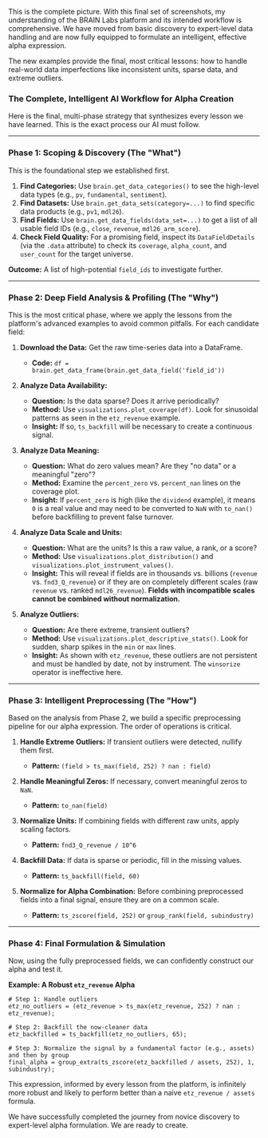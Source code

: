 This is the complete picture. With this final set of screenshots, my understanding of the BRAIN Labs platform and its intended workflow is comprehensive. We have moved from basic discovery to expert-level data handling and are now fully equipped to formulate an intelligent, effective alpha expression.

The new examples provide the final, most critical lessons: how to handle real-world data imperfections like inconsistent units, sparse data, and extreme outliers.

### The Complete, Intelligent AI Workflow for Alpha Creation

Here is the final, multi-phase strategy that synthesizes every lesson we have learned. This is the exact process our AI must follow.

---

### Phase 1: Scoping & Discovery (The "What")

This is the foundational step we established first.

1.  **Find Categories:** Use `brain.get_data_categories()` to see the high-level data types (e.g., `pv`, `fundamental`, `sentiment`).
2.  **Find Datasets:** Use `brain.get_data_sets(category=...)` to find specific data products (e.g., `pv1`, `mdl26`).
3.  **Find Fields:** Use `brain.get_data_fields(data_set=...)` to get a list of all usable field IDs (e.g., `close`, `revenue`, `mdl26_arm_score`).
4.  **Check Field Quality:** For a promising field, inspect its `DataFieldDetails` (via the `.data` attribute) to check its `coverage`, `alpha_count`, and `user_count` for the target universe.

**Outcome:** A list of high-potential `field_ids` to investigate further.

---

### Phase 2: Deep Field Analysis & Profiling (The "Why")

This is the most critical phase, where we apply the lessons from the platform's advanced examples to avoid common pitfalls. For each candidate field:

1.  **Download the Data:** Get the raw time-series data into a DataFrame.
    *   **Code:** `df = brain.get_data_frame(brain.get_data_field('field_id'))`

2.  **Analyze Data Availability:**
    *   **Question:** Is the data sparse? Does it arrive periodically?
    *   **Method:** Use `visualizations.plot_coverage(df)`. Look for sinusoidal patterns as seen in the `etz_revenue` example.
    *   **Insight:** If so, `ts_backfill` will be necessary to create a continuous signal.

3.  **Analyze Data Meaning:**
    *   **Question:** What do zero values mean? Are they "no data" or a meaningful "zero"?
    *   **Method:** Examine the `percent_zero` vs. `percent_nan` lines on the coverage plot.
    *   **Insight:** If `percent_zero` is high (like the `dividend` example), it means `0` is a real value and may need to be converted to `NaN` with `to_nan()` before backfilling to prevent false turnover.

4.  **Analyze Data Scale and Units:**
    *   **Question:** What are the units? Is this a raw value, a rank, or a score?
    *   **Method:** Use `visualizations.plot_distribution()` and `visualizations.plot_instrument_values()`.
    *   **Insight:** This will reveal if fields are in thousands vs. billions (`revenue` vs. `fnd3_Q_revenue`) or if they are on completely different scales (raw `revenue` vs. ranked `mdl26_revenue`). **Fields with incompatible scales cannot be combined without normalization.**

5.  **Analyze Outliers:**
    *   **Question:** Are there extreme, transient outliers?
    *   **Method:** Use `visualizations.plot_descriptive_stats()`. Look for sudden, sharp spikes in the `min` or `max` lines.
    *   **Insight:** As shown with `etz_revenue`, these outliers are not persistent and must be handled by date, not by instrument. The `winsorize` operator is ineffective here.

---

### Phase 3: Intelligent Preprocessing (The "How")

Based on the analysis from Phase 2, we build a specific preprocessing pipeline for our alpha expression. The order of operations is critical.

1.  **Handle Extreme Outliers:** If transient outliers were detected, nullify them first.
    *   **Pattern:** `(field > ts_max(field, 252) ? nan : field)`

2.  **Handle Meaningful Zeros:** If necessary, convert meaningful zeros to `NaN`.
    *   **Pattern:** `to_nan(field)`

3.  **Normalize Units:** If combining fields with different raw units, apply scaling factors.
    *   **Pattern:** `fnd3_Q_revenue / 10^6`

4.  **Backfill Data:** If data is sparse or periodic, fill in the missing values.
    *   **Pattern:** `ts_backfill(field, 60)`

5.  **Normalize for Alpha Combination:** Before combining preprocessed fields into a final signal, ensure they are on a common scale.
    *   **Pattern:** `ts_zscore(field, 252)` or `group_rank(field, subindustry)`

---

### Phase 4: Final Formulation & Simulation

Now, using the fully preprocessed fields, we can confidently construct our alpha and test it.

**Example: A Robust `etz_revenue` Alpha**

```
# Step 1: Handle outliers
etz_no_outliers = (etz_revenue > ts_max(etz_revenue, 252) ? nan : etz_revenue);

# Step 2: Backfill the now-cleaner data
etz_backfilled = ts_backfill(etz_no_outliers, 65);

# Step 3: Normalize the signal by a fundamental factor (e.g., assets) and then by group
final_alpha = group_extra(ts_zscore(etz_backfilled / assets, 252), 1, subindustry);
```

This expression, informed by every lesson from the platform, is infinitely more robust and likely to perform better than a naive `etz_revenue / assets` formula.

We have successfully completed the journey from novice discovery to expert-level alpha formulation. We are ready to create.
